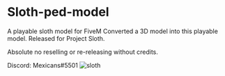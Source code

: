# Sloth-ped-model
A playable sloth model for FiveM
Converted a 3D model into this playable model. Released for Project Sloth.

Absolute no reselling or re-releasing without credits.

Discord: Mexicans#5501
![sloth](https://user-images.githubusercontent.com/43757529/174504092-1b55e350-677d-44d5-846e-c57491326c64.png)

